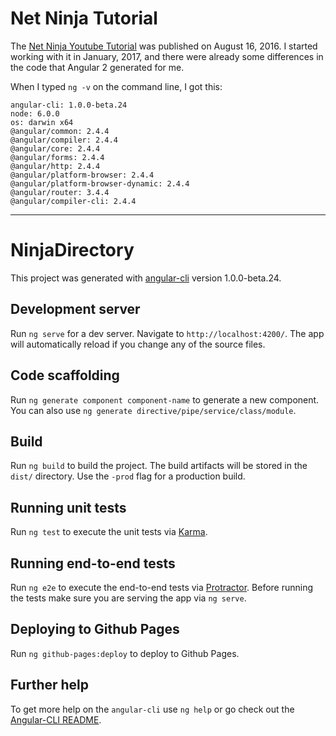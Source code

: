 # Net Ninja Tutorial

The [Net Ninja Youtube Tutorial](https://www.youtube.com/watch?v=DwTNR3EBSJQ) was published on August 16, 2016.  I started working with it in January, 2017, and there were already some differences in the code that Angular 2 generated for me.

When I typed `ng -v` on the command line, I got this:
```
angular-cli: 1.0.0-beta.24
node: 6.0.0
os: darwin x64
@angular/common: 2.4.4
@angular/compiler: 2.4.4
@angular/core: 2.4.4
@angular/forms: 2.4.4
@angular/http: 2.4.4
@angular/platform-browser: 2.4.4
@angular/platform-browser-dynamic: 2.4.4
@angular/router: 3.4.4
@angular/compiler-cli: 2.4.4
```
***
# NinjaDirectory

This project was generated with [angular-cli](https://github.com/angular/angular-cli) version 1.0.0-beta.24.

## Development server
Run `ng serve` for a dev server. Navigate to `http://localhost:4200/`. The app will automatically reload if you change any of the source files.

## Code scaffolding

Run `ng generate component component-name` to generate a new component. You can also use `ng generate directive/pipe/service/class/module`.

## Build

Run `ng build` to build the project. The build artifacts will be stored in the `dist/` directory. Use the `-prod` flag for a production build.

## Running unit tests

Run `ng test` to execute the unit tests via [Karma](https://karma-runner.github.io).

## Running end-to-end tests

Run `ng e2e` to execute the end-to-end tests via [Protractor](http://www.protractortest.org/).
Before running the tests make sure you are serving the app via `ng serve`.

## Deploying to Github Pages

Run `ng github-pages:deploy` to deploy to Github Pages.

## Further help

To get more help on the `angular-cli` use `ng help` or go check out the [Angular-CLI README](https://github.com/angular/angular-cli/blob/master/README.md).
